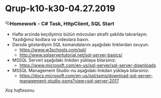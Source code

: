 # Qrup-k10-k30-04.27.2019
<div class="Box-body">
        <article class="markdown-body entry-content p-5" itemprop="text">
<h3><a id="user-content-homework---c-task-httpclient-sql-start" class="anchor" aria-hidden="true" href="#homework---c-task-httpclient-sql-start"><svg class="octicon octicon-link" viewBox="0 0 16 16" version="1.1" width="16" height="16" aria-hidden="true"><path fill-rule="evenodd" d="M4 9h1v1H4c-1.5 0-3-1.69-3-3.5S2.55 3 4 3h4c1.45 0 3 1.69 3 3.5 0 1.41-.91 2.72-2 3.25V8.59c.58-.45 1-1.27 1-2.09C10 5.22 8.98 4 8 4H4c-.98 0-2 1.22-2 2.5S3 9 4 9zm9-3h-1v1h1c1 0 2 1.22 2 2.5S13.98 12 13 12H9c-.98 0-2-1.22-2-2.5 0-.83.42-1.64 1-2.09V6.25c-1.09.53-2 1.84-2 3.25C6 11.31 7.55 13 9 13h4c1.45 0 3-1.69 3-3.5S14.5 6 13 6z"></path></svg></a>Homework - C# Task, HttpClient, SQL Start</h3>
<ul>
<li>Həftə ərzində keçdiyimiz bütün mövzuları ətraflı şəkildə təkrarlayın. Yazdığımız kodlara və videolara baxın.</li>
<li>Dərsdə göstərdiyim SQL komandalarını aşağıdakı linklərdən oxuyun.
<ul>
<li><a href="https://www.w3schools.com/sql/" rel="nofollow">https://www.w3schools.com/sql/</a></li>
<li><a href="http://www.sqlservertutorial.net/sql-server-basics/" rel="nofollow">http://www.sqlservertutorial.net/sql-server-basics/</a></li>
</ul>
</li>
<li>MSSQL Serveri aşağıdakı linkdən yükləyə bilərsiniz:
<ul>
<li><a href="https://www.microsoft.com/en-us/sql-server/sql-server-downloads" rel="nofollow">https://www.microsoft.com/en-us/sql-server/sql-server-downloads</a></li>
</ul>
</li>
<li>MSSQL Management Studio-nu aşağıdakı linkdən yükləyə bilərsiniz:
<ul>
<li><a href="https://docs.microsoft.com/en-us/sql/ssms/download-sql-server-management-studio-ssms?view=sql-server-2017" rel="nofollow">https://docs.microsoft.com/en-us/sql/ssms/download-sql-server-management-studio-ssms?view=sql-server-2017</a></li>
</ul>
</li>
</ul>
<p><em>Xoş həftəsonu.</em></p>
</article>
      </div>
